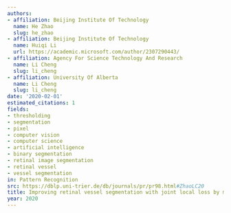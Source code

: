 ```yaml
---
authors:
- affiliation: Beijing Institute Of Technology
  name: He Zhao
  slug: he_zhao
- affiliation: Beijing Institute Of Technology
  name: Huiqi Li
  url: https://academic.microsoft.com/author/2307290443/
- affiliation: Agency For Science Technology And Research
  name: Li Cheng
  slug: li_cheng
- affiliation: University Of Alberta
  name: Li Cheng
  slug: li_cheng
date: '2020-02-01'
estimated_citations: 1
fields:
- thresholding
- segmentation
- pixel
- computer vision
- computer science
- artificial intelligence
- binary segmentation
- retinal image segmentation
- retinal vessel
- vessel segmentation
in: Pattern Recognition
src: https://dblp.uni-trier.de/db/journals/pr/pr98.html#ZhaoLC20
title: Improving retinal vessel segmentation with joint local loss by matting
year: 2020
---
```


